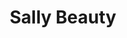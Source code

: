 ---
title: "Sally Beauty"
url: /traverse-city/sally-beauty-south-garfield-avenue/
shop: Friseurbedarf
---